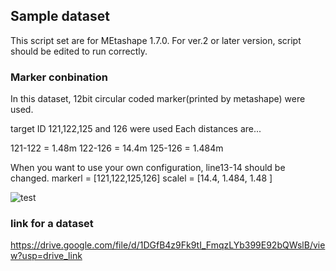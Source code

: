 ## Sample dataset
This script set are for MEtashape 1.7.0.
For ver.2 or later version, script should be edited to run correctly.

### Marker conbination
In this dataset, 12bit circular coded marker(printed by metashape) were used.

target ID 121,122,125 and 126 were used 
Each distances are...

121-122 = 1.48m
122-126 = 14.4m
125-126 = 1.484m

When you want to use your own configuration, line13-14 should be changed.
markerl = [121,122,125,126]
scalel = [14.4, 1.484, 1.48 ]

![test](https://user-images.githubusercontent.com/74333186/153982668-eebbc20c-86b3-4fa6-b9e6-03ea29afea20.gif)


### link for a dataset
https://drive.google.com/file/d/1DGfB4z9Fk9tI_FmqzLYb399E92bQWslB/view?usp=drive_link
